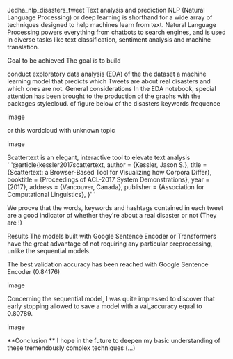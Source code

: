 Jedha_nlp_disasters_tweet
Text analysis and prediction  NLP (Natural Language Processing) or deep learning is shorthand for a wide array of techniques designed to help machines learn from text. Natural Language Processing powers everything from chatbots to search engines, and is used in diverse tasks like text classification, sentiment analysis and machine translation.

Goal to be achieved
The goal is to build

conduct exploratory data analysis (EDA) of the the dataset
a machine learning model that predicts which Tweets are about real disasters and which ones are not.
General considerations
In the EDA notebook, special attention has been brought to the production of the graphs with the packages stylecloud. cf figure below of the disasters keywords frequence

image

or this wordcloud with unknown topic

image

Scattertext is an elegant, interactive tool to elevate text analysis '''@article{kessler2017scattertext, author = {Kessler, Jason S.}, title = {Scattertext: a Browser-Based Tool for Visualizing how Corpora Differ}, booktitle = {Proceedings of ACL-2017 System Demonstrations}, year = {2017}, address = {Vancouver, Canada}, publisher = {Association for Computational Linguistics}, }'''



We proove that the words, keywords and hashtags contained in each tweet are a good indicator of whether they're about a real disaster or not (They are !)

Results
The models built with Google Sentence Encoder or Transformers have the great advantage of not requiring any particular preprocessing, unlike the sequential models.

The best validation accuracy has been reached with Google Sentence Encoder (0.84176)

image

Concerning the sequential model, I was quite impressed to discover that early stopping allowed to save a model with a val_accuracy equal to 0.80789.

image

**Conclusion **
I hope in the future to deepen my basic understanding of these tremendously complex techniques (...)
